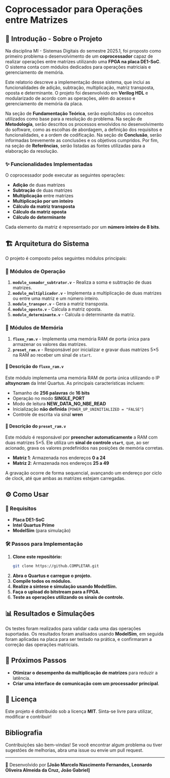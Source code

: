 # Coprocessador para Operações entre Matrizes

## 📌 Introdução - Sobre o Projeto

Na disciplina MI - Sistemas Digitais do semestre 2025.1, foi proposto como primeiro problema o desenvolvimento de um **coprocessador** capaz de realizar operações entre matrizes utilizando uma **FPGA na placa DE1-SoC**. O sistema conta com módulos dedicados para operações matriciais e gerenciamento de memória.

Este relatorio descreve a implementação desse sistema, que inclui as funcionalidades de adição, subtração, multiplicação, matriz transposta, oposta e determinante. O projeto foi desenvolvido em **Verilog HDL** e modularizado de acordo com as operações, além do acesso e gerenciamento de memória da placa.

Na seção de **Fundamentação Teórica**, serão explicitados os conceitos utilizados como base para a resolução do problema. Na seção de **Metodologia**, serão descritos os processos envolvidos no desenvolvimento do software, como as escolhas de abordagem, a definição dos requisitos e funcionalidades, e a ordem de codificação. Na seção de **Conclusão**, serão informadas brevemente as conclusões e os objetivos cumpridos. Por fim, na seção de **Referências**, serão listadas as fontes utilizadas para a elaboração da resolução.

### ✨ Funcionalidades Implementadas
O coprocessador pode executar as seguintes operações:

- **Adição** de duas matrizes
- **Subtração** de duas matrizes
- **Multiplicação** entre matrizes
- **Multiplicação por um inteiro**
- **Cálculo da matriz transposta**
- **Cálculo da matriz oposta**
- **Cálculo do determinante**

Cada elemento da matriz é representado por um **número inteiro de 8 bits**.

## 🏗️ Arquitetura do Sistema
O projeto é composto pelos seguintes módulos principais:

### 🔹 Módulos de Operação

1. **`modulo_somador_subtrator.v`** - Realiza a soma e subtração de duas matrizes.
2. **`modulo_multiplicador.v`** - Implementa a multiplicação de duas matrizes ou entre uma matriz e um número inteiro.
3. **`modulo_transpor.v`** - Gera a matriz transposta.
4. **`modulo_oposto.v`** - Calcula a matriz oposta.
5. **`modulo_determinante.v`** - Calcula o determinante da matriz.

### 🔹 Módulos de Memória

1. **`fluxo_ram.v`** - Implementa uma memória RAM de porta única para armazenar os valores das matrizes.
2. **`preset_ram.v`** - Responsável por inicializar e gravar duas matrizes 5×5 na RAM ao receber um sinal de `start`.

#### 📝 Descrição do `fluxo_ram.v`

Este módulo implementa uma memória RAM de porta única utilizando o IP **altsyncram** da Intel Quartus. As principais características incluem:

- Tamanho de **256 palavras** de **16 bits**
- Operação no modo **SINGLE_PORT**
- Modo de leitura **NEW_DATA_NO_NBE_READ**
- Inicialização **não definida** (`POWER_UP_UNINITIALIZED = "FALSE"`)
- Controle de escrita via sinal **wren**

#### 📝 Descrição do `preset_ram.v`

Este módulo é responsável por **preencher automaticamente** a RAM com duas matrizes 5×5. Ele utiliza um **sinal de controle `start`**, que, ao ser acionado, grava os valores predefinidos nas posições de memória corretas.

- **Matriz 1**: Armazenada nos endereços **0 a 24**
- **Matriz 2**: Armazenada nos endereços **25 a 49**

A gravação ocorre de forma sequencial, avançando um endereço por ciclo de clock, até que ambas as matrizes estejam carregadas.

## ⚙️ Como Usar

### 🎯 Requisitos
- **Placa DE1-SoC**
- **Intel Quartus Prime**
- **ModelSim** (para simulação)

### 🛠️ Passos para Implementação
1. **Clone este repositório:**
   ```sh
   git clone https://github.COMPLETAR.git
   ```
2. **Abra o Quartus e carregue o projeto.**
3. **Compile todos os módulos.**
4. **Realize a síntese e simulação usando ModelSim.**
5. **Faça o upload do bitstream para a FPGA.**
6. **Teste as operações utilizando os sinais de controle.**

## 📊 Resultados e Simulações
Os testes foram realizados para validar cada uma das operações suportadas. Os resultados foram analisados usando **ModelSim**, em seguida foram aplicadas na placa para ser testado na prática, e confirmaram a correção das operações matriciais.

## 🚀 Próximos Passos
- **Otimizar o desempenho da multiplicação de matrizes** para reduzir a latência.
- **Criar uma interface de comunicação com um processador principal**.

## 📜 Licença
Este projeto é distribuído sob a licença **MIT**. Sinta-se livre para utilizar, modificar e contribuir!

## Bibliografia
Contribuições são bem-vindas! Se você encontrar algum problema ou tiver sugestões de melhorias, abra uma issue ou envie um pull request.

---
📌 Desenvolvido por **[João Marcelo Nascimento Fernandes, Leonardo Oliveira Almeida da Cruz, João Gabriel]**
